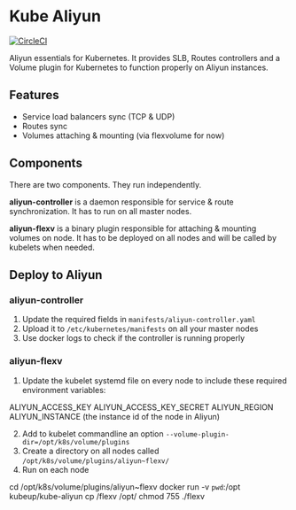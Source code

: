 Kube Aliyun
===========

[![CircleCI](https://circleci.com/gh/kubeup/kube-aliyun/tree/master.svg?style=shield)](https://circleci.com/gh/kubeup/kube-aliyun)

Aliyun essentials for Kubernetes. It provides SLB, Routes controllers and a Volume
plugin for Kubernetes to function properly on Aliyun instances.

Features
--------

* Service load balancers sync (TCP & UDP)
* Routes sync
* Volumes attaching & mounting (via flexvolume for now)

Components
----------

There are two components. They run independently.

**aliyun-controller** is a daemon responsible for service & route synchronization.
It has to run on all master nodes.

**aliyun-flexv** is a binary plugin responsible for attaching & mounting volumes
 on node. It has to be deployed on all nodes and will be called by kubelets when
 needed.

Deploy to Aliyun
----------------

### aliyun-controller

1. Update the required fields in `manifests/aliyun-controller.yaml`
2. Upload it to `/etc/kubernetes/manifests` on all your master nodes
3. Use docker logs to check if the controller is running properly

### aliyun-flexv

1. Update the kubelet systemd file on every node to include these required environment variables:

  ALIYUN_ACCESS_KEY
  ALIYUN_ACCESS_KEY_SECRET
  ALIYUN_REGION
  ALIYUN_INSTANCE (the instance id of the node in Aliyun)
  
2. Add to kubelet commandline an option `--volume-plugin-dir=/opt/k8s/volume/plugins`
3. Create a directory on all nodes called `/opt/k8s/volume/plugins/aliyun~flexv/`
4. Run on each node

  cd /opt/k8s/volume/plugins/aliyun~flexv
  docker run -v `pwd`:/opt kubeup/kube-aliyun cp /flexv /opt/
  chmod 755 ./flexv

